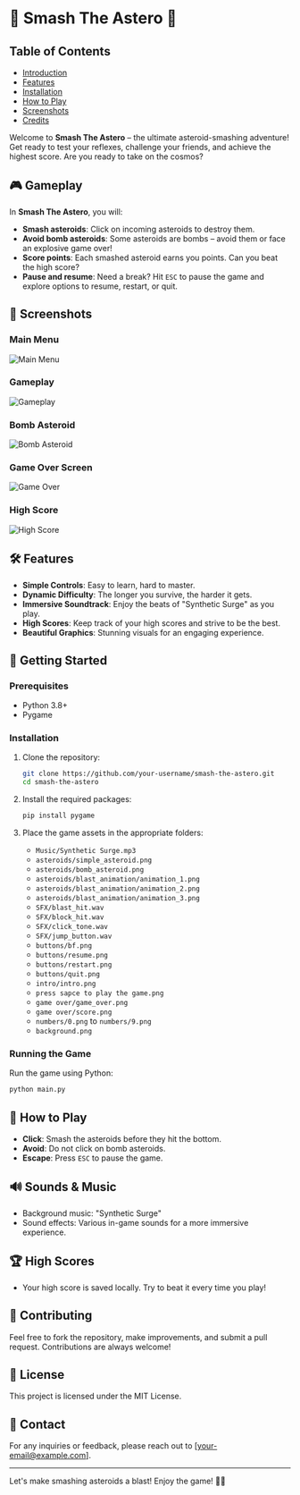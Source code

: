 # 🚀 Smash The Astero 🚀

## Table of Contents

- [Introduction](#introduction)
- [Features](#features)
- [Installation](#installation)
- [How to Play](#how-to-play)
- [Screenshots](#screenshots)
- [Credits](#credits)

Welcome to **Smash The Astero** – the ultimate asteroid-smashing adventure! Get ready to test your reflexes, challenge your friends, and achieve the highest score. Are you ready to take on the cosmos?

## 🎮 Gameplay

In **Smash The Astero**, you will:
- **Smash asteroids**: Click on incoming asteroids to destroy them.
- **Avoid bomb asteroids**: Some asteroids are bombs – avoid them or face an explosive game over!
- **Score points**: Each smashed asteroid earns you points. Can you beat the high score?
- **Pause and resume**: Need a break? Hit `ESC` to pause the game and explore options to resume, restart, or quit.

## 📸 Screenshots

### Main Menu
![Main Menu](https://github.com/Krishss2006/smahs-the-astero/assets/136157329/4a283c5f-aa14-4481-aa50-1b55192b4deb)

### Gameplay
![Gameplay](https://github.com/Krishss2006/smahs-the-astero/assets/136157329/1fac3233-e8c8-48ce-86ac-23cc644ab540)

### Bomb Asteroid
![Bomb Asteroid](https://github.com/Krishss2006/smahs-the-astero/assets/136157329/6f426b7d-4382-43d0-87be-bcb5ae29d624)

### Game Over Screen
![Game Over](https://github.com/Krishss2006/smahs-the-astero/assets/136157329/9767aa99-c79b-43f6-b4e1-71929a3b0e99)

### High Score
![High Score](https://github.com/Krishss2006/smahs-the-astero/assets/136157329/6a91ee53-2e9b-44ef-bf92-e7f91f17b3fb)

## 🛠️ Features

- **Simple Controls**: Easy to learn, hard to master.
- **Dynamic Difficulty**: The longer you survive, the harder it gets.
- **Immersive Soundtrack**: Enjoy the beats of "Synthetic Surge" as you play.
- **High Scores**: Keep track of your high scores and strive to be the best.
- **Beautiful Graphics**: Stunning visuals for an engaging experience.

## 🚀 Getting Started

### Prerequisites

- Python 3.8+
- Pygame

### Installation

1. Clone the repository:
   ```bash
   git clone https://github.com/your-username/smash-the-astero.git
   cd smash-the-astero
   ```

2. Install the required packages:
   ```bash
   pip install pygame
   ```

3. Place the game assets in the appropriate folders:
   - `Music/Synthetic Surge.mp3`
   - `asteroids/simple_asteroid.png`
   - `asteroids/bomb_asteroid.png`
   - `asteroids/blast_animation/animation_1.png`
   - `asteroids/blast_animation/animation_2.png`
   - `asteroids/blast_animation/animation_3.png`
   - `SFX/blast_hit.wav`
   - `SFX/block_hit.wav`
   - `SFX/click_tone.wav`
   - `SFX/jump_button.wav`
   - `buttons/bf.png`
   - `buttons/resume.png`
   - `buttons/restart.png`
   - `buttons/quit.png`
   - `intro/intro.png`
   - `press sapce to play the game.png`
   - `game over/game_over.png`
   - `game over/score.png`
   - `numbers/0.png` to `numbers/9.png`
   - `background.png`

### Running the Game

Run the game using Python:
```bash
python main.py
```

## 👾 How to Play

- **Click**: Smash the asteroids before they hit the bottom.
- **Avoid**: Do not click on bomb asteroids.
- **Escape**: Press `ESC` to pause the game.

## 🔊 Sounds & Music

- Background music: "Synthetic Surge"
- Sound effects: Various in-game sounds for a more immersive experience.

## 🏆 High Scores

- Your high score is saved locally. Try to beat it every time you play!

## 🤝 Contributing

Feel free to fork the repository, make improvements, and submit a pull request. Contributions are always welcome!

## 📄 License

This project is licensed under the MIT License.

## 📧 Contact

For any inquiries or feedback, please reach out to [your-email@example.com].

---

Let's make smashing asteroids a blast! Enjoy the game! 🚀✨
